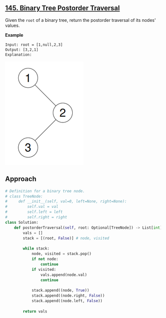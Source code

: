 ## [145. Binary Tree Postorder Traversal](https://leetcode.com/problems/binary-tree-postorder-traversal/?envType=problem-list-v2&envId=r27zde7r)

Given the `root` of a binary tree, return the postorder traversal of its nodes' values.

**Example**

```
Input: root = [1,null,2,3]
Output: [3,2,1]
Explanation:
```

![](example-1.png)

## Approach

```python
# Definition for a binary tree node.
# class TreeNode:
#     def __init__(self, val=0, left=None, right=None):
#         self.val = val
#         self.left = left
#         self.right = right
class Solution:
    def postorderTraversal(self, root: Optional[TreeNode]) -> List[int]:
        vals = []
        stack = [(root, False)] # node, visited

        while stack:
            node, visited = stack.pop()
            if not node:
                continue
            if visited:
                vals.append(node.val)
                continue

            stack.append((node, True))
            stack.append((node.right, False))
            stack.append((node.left, False))

        return vals
```
